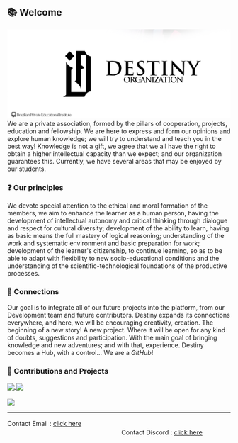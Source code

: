 ## 📚 Welcome 
<img src="https://github.com/orgdestiny/.github/blob/main/images/destiny.png?raw=true">
We are a private association, formed by the pillars of cooperation, projects, education and fellowship. We are here to express and form our opinions and explore human knowledge; we will try to understand and teach you in the best way! Knowledge is not a gift, we agree that we all have the right to obtain a higher intellectual capacity than we expect; and our organization guarantees this. Currently, we have several areas that may be enjoyed by our students. 

### ❓ Our principles

We devote special attention to the ethical and moral formation of the members, we aim to enhance the learner as a human person, having the development of intellectual autonomy and critical thinking through dialogue and respect for cultural diversity; development of the ability to learn, having as basic means the full mastery of logical reasoning; understanding of the work and systematic environment and basic preparation for work; development of the learner's citizenship, to continue learning, so as to be able to adapt with flexibility to new socio-educational conditions and the understanding of the scientific-technological foundations of the productive processes.

### 📡 Connections
Our goal is to integrate all of our future projects into the platform, from our Development team and future contributors. Destiny expands its connections everywhere, and here, we will be encouraging creativity, creation. The beginning of a new story! A new project. Where it will be open for any kind of doubts, suggestions and participation. With the main goal of bringing knowledge and new adventures; and with that, experience. Destiny becomes a Hub, with a control... We are a *GitHub*!

### 📝 Contributions and Projects
<a href="https://github.com/orgdestiny/orgdestiny.github.io">
  <img align="center" src="https://github-readme-stats.vercel.app/api/pin/?username=orgdestiny&repo=orgdestiny.github.io" />
</a>
<a href="https://github.com/orgdestiny/destinymc">
  <img align="center" src="https://github-readme-stats.vercel.app/api/pin/?username=orgdestiny&repo=destinymc" />
</a>
<br>
<br>
<a href="https://github.com/orgdestiny/Anti-Forense">
  <img align="center" src="https://github-readme-stats.vercel.app/api/pin/?username=orgdestiny&repo=Anti-Forense" />
</a>


---

Contact Email : [click here](mailto:orgdestiny@hotmail.com)ㅤㅤㅤㅤㅤㅤㅤㅤㅤㅤㅤㅤㅤㅤㅤㅤㅤㅤㅤㅤㅤㅤㅤㅤㅤㅤㅤㅤㅤㅤㅤㅤㅤㅤㅤㅤㅤㅤㅤㅤㅤㅤㅤㅤㅤㅤContact Discord : [click here](https://discord.gg/VbgTRMnCkM)
